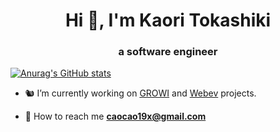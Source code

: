 <h1 align="center">Hi 👋, I'm Kaori Tokashiki</h1>
<h3 align="center">a software engineer</h3>

[![Anurag's GitHub stats](https://github-readme-stats.vercel.app/api?username=kaoritokashiki)](https://github.com/kaoritokashiki/github-readme-stats)

- :chipmunk: I’m currently working on [GROWI](https://growi.org/ja/) and [Webev]() projects.

- :envelope_with_arrow: How to reach me **caocao19x@gmail.com**

